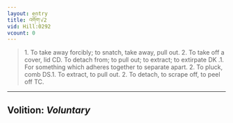 ```yaml
---
layout: entry
title: འགོག་√2
vid: Hill:0292
vcount: 0
---
```

> 1\. To take away forcibly; to snatch, take away, pull out\. 2\. To take off a cover, lid CD\. To detach from; to pull out; to extract; to extirpate DK \.1\. For something which adheres together to separate apart\. 2\. To pluck, comb DS\.1\. To extract, to pull out\. 2\. To detach, to scrape off, to peel off TC\.

---
Volition: _Voluntary_
---

